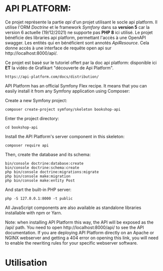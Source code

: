 # API PLATFORM: 

Ce projet représente la partie _api_ d'un projet utilisant 
le socle api platform. Il utilise l'ORM _Doctrine_ et le 
framework _Symfony_ dans sa __version 5__ car la version 6 actuelle (19/12/2021)
ne supporte pas __PHP 8__ ici utilisé. Le projet bénéficie des libraries api platform,
permettant l'accès à une OpenAPI swagger. Les entités qui en bénéficient sont annotés 
_ApiResource_. Cela donne accès à une interface de requête open api sur http://localhost:8000/api/.

Ce projet est basé sur le tutoriel offert par la doc api platform:
disponible ici __ET__ la vidéo de Grafikart "découverte de Api Platform".
    
    https://api-platform.com/docs/distribution/

API Platform has an official Symfony Flex recipe. It means that you can easily install it from any Symfony application using Composer:

Create a new Symfony project:

    composer create-project symfony/skeleton bookshop-api

Enter the project directory:

    cd bookshop-api

Install the API Platform's server component in this skeleton:

    composer require api

Then, create the database and its schema:

    bin/console doctrine:database:create
    bin/console doctrine:schema:create
    php bin/console doctrine:migrations:migrate
    php bin/console make:migration
    php bin/console make:entity Post

And start the built-in PHP server:

    php -S 127.0.0.1:8000 -t public

All JavaScript components are also available as standalone libraries installable with npm or Yarn.

Note: when installing API Platform this way, the API will be exposed as the /api/ path. You need to open http://localhost:8000/api/ to see the API documentation. If you are deploying API Platform directly on an Apache or NGINX webserver and getting a 404 error on opening this link, you will need to enable the rewriting rules for your specific webserver software.

# Utilisation


